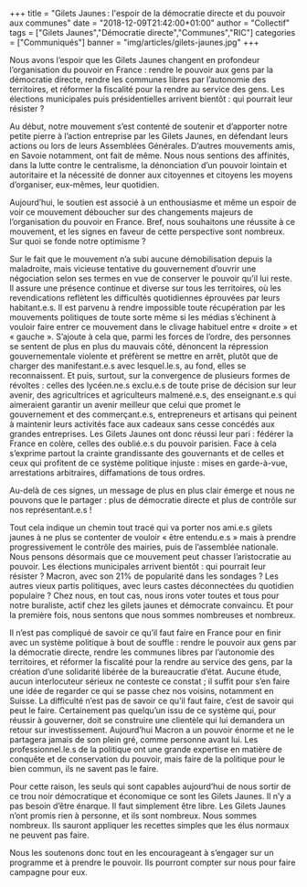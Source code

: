 +++
title = "Gilets Jaunes : l'espoir de la démocratie directe et du pouvoir aux communes"
date = "2018-12-09T21:42:00+01:00"
author = "Collectif"
tags = ["Gilets Jaunes","Démocratie directe","Communes","RIC"]
categories = ["Communiqués"]
banner = "img/articles/gilets-jaunes.jpg"
+++

Nous avons l’espoir que les Gilets Jaunes changent en profondeur l’organisation
du pouvoir en France : rendre le pouvoir aux gens par la démocratie directe,
rendre les communes libres par l’autonomie des territoires, et réformer la
fiscalité pour la rendre au service des gens. Les élections municipales puis
présidentielles arrivent bientôt : qui pourrait leur résister ?

Au début, notre mouvement s’est contenté de soutenir et d’apporter notre petite
pierre à l’action entreprise par les Gilets Jaunes, en défendant leurs actions
ou lors de leurs Assemblées Générales. D’autres mouvements amis, en Savoie
notamment, ont fait de même. Nous nous sentions des affinités, dans la lutte
contre le centralisme, la dénonciation d’un pouvoir lointain et autoritaire et
la nécessité de donner aux citoyennes et citoyens les moyens d’organiser,
eux-mêmes, leur quotidien.

Aujourd’hui, le soutien est associé à un enthousiasme et même un espoir de voir
ce mouvement déboucher sur des changements majeurs de l’organisation du pouvoir
en France. Bref, nous souhaitons une réussite à ce mouvement, et les signes en
faveur de cette perspective sont nombreux. Sur quoi se fonde notre optimisme ?

Sur le fait que le mouvement n’a subi aucune démobilisation depuis la
maladroite, mais vicieuse tentative du gouvernement d’ouvrir une négociation
selon ses termes en vue de conserver le pouvoir qu’il lui reste. Il assure une
présence continue et diverse sur tous les territoires, où les revendications
reflètent les difficultés quotidiennes éprouvées par leurs habitant.e.s. Il est
parvenu à rendre impossible toute récupération par les mouvements politiques de
toute sorte même si les médias s’échinent à vouloir faire entrer ce mouvement
dans le clivage habituel entre « droite » et « gauche ». S’ajoute à cela que,
parmi les forces de l’ordre, des personnes se sentent de plus en plus du
mauvais côté, dénoncent la répression gouvernementale violente et préfèrent se
mettre en arrêt, plutôt que de charger des manifestant.e.s avec lesquel.le.s,
au fond, elles se reconnaissent. Et puis, surtout, sur la convergence de
plusieurs formes de révoltes : celles des lycéen.ne.s exclu.e.s de toute prise
de décision sur leur avenir, des agricultrices et agriculteurs malmené.e.s, des
enseignant.e.s qui aimeraient garantir un avenir meilleur que celui que promet
le gouvernement et des commerçant.e.s, entrepreneurs et artisans qui peinent à
maintenir leurs activités face aux cadeaux sans cesse concédés aux grandes
entreprises. Les Gilets Jaunes ont donc réussi leur pari : fédérer la France en
colère, celles des oublié.e.s du pouvoir parisien. Face à cela s’exprime
partout la crainte grandissante des gouvernants et de celles et ceux qui
profitent de ce système politique injuste : mises en garde-à-vue, arrestations
arbitraires, diffamations de tous ordres.

Au-delà de ces signes, un message de plus en plus clair émerge et nous ne
pouvons que le partager : plus de démocratie directe et plus de contrôle sur
nos représentant.e.s !

Tout cela indique un chemin tout tracé qui va porter nos ami.e.s gilets jaunes
à ne plus se contenter de vouloir « être entendu.e.s » mais à prendre
progressivement le contrôle des mairies, puis de l’assemblée nationale. Nous
pensons désormais que ce mouvement peut chasser l’aristocratie au pouvoir. Les
élections municipales arrivent bientôt : qui pourrait leur résister ? Macron,
avec son 21% de popularité dans les sondages ? Les autres vieux partis
politiques, avec leurs castes déconnectées du quotidien populaire ? Chez nous,
en tout cas, nous irons voter toutes et tous pour notre buraliste, actif chez
les gilets jaunes et démocrate convaincu. Et pour la première fois, nous
sentons que nous sommes nombreuses et nombreux.

Il n’est pas compliqué de savoir ce qu’il faut faire en France pour en finir
avec un système politique à bout de souffle : rendre le pouvoir aux gens par la
démocratie directe, rendre les communes libres par l’autonomie des territoires,
et réformer la fiscalité pour la rendre au service des gens, par la création
d’une solidarité libérée de la bureaucratie d’état. Aucune étude, aucun
interlocuteur sérieux ne conteste ce constat ; il suffit pour s’en faire une
idée de regarder ce qui se passe chez nos voisins, notamment en Suisse. La
difficulté n’est pas de savoir ce qu’il faut faire, c’est de savoir qui peut le
faire. Certainement pas quelqu’un issu de ce système qui, pour réussir à
gouverner, doit se construire une clientèle qui lui demandera un retour sur
investissement. Aujourd’hui Macron a un pouvoir énorme et ne le partagera
jamais de son plein gré, comme personne avant lui. Les professionnel.le.s de la
politique ont une grande expertise en matière de conquête et de conservation du
pouvoir, mais faire de la politique pour le bien commun, ils ne savent pas le
faire.

Pour cette raison, les seuls qui sont capables aujourd’hui de nous sortir de ce
trou noir démocratique et économique ce sont les Gilets Jaunes. Il n’y a pas
besoin d’être énarque. Il faut simplement être libre. Les Gilets Jaunes n’ont
promis rien à personne, et ils sont nombreux. Nous sommes nombreux. Ils sauront
appliquer les recettes simples que les élus normaux ne peuvent pas faire. 

Nous les soutenons donc tout en les encourageant à s’engager sur un programme
et à prendre le pouvoir. Ils pourront compter sur nous pour faire campagne pour
eux.
